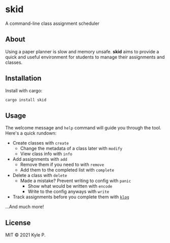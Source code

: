 # skid

A command-line class assignment scheduler

## About

Using a paper planner is slow and memory unsafe. **skid** aims to provide a quick and useful environment for students to manage their assignments and classes.

## Installation

Install with cargo:

```sh
cargo install skid
```

## Usage

The welcome message and `help` command will guide you through the tool. Here's a quick rundown:

- Create classes with `create`
  - Change the metadata of a class later with `modify`
  - View class info with `info`
- Add assignments with `add`
  - Remove them if you need to with `remove`
  - Add them to the completed list with `complete`
- Delete a class with `delete`
  - Made a mistake? Prevent writing to config with `panic`
    - Show what would be written with `encode`
    - Write to the config anyways with `write`
- Track assignments before you complete them with [`klog`](https://klog.jotaen.net)

...And much more!

## License

MIT © 2021 Kyle P.